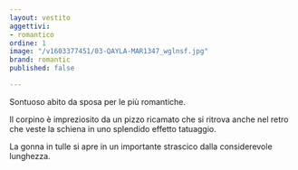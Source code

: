 ```yaml
---
layout: vestito
aggettivi:
- romantico
ordine: 1
image: "/v1603377451/03-QAYLA-MAR1347_wglnsf.jpg"
brand: romantic
published: false

---
```

Sontuoso abito da sposa per le più romantiche.

Il corpino è impreziosito da un pizzo ricamato che si ritrova anche nel retro che veste la schiena in uno splendido effetto tatuaggio.

La gonna in tulle si apre in un importante strascico dalla considerevole lunghezza.